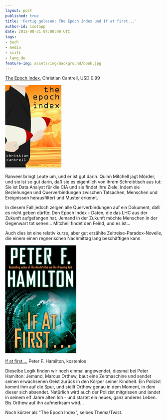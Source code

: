 ```yaml
---
layout: post
published: true
title: 'Fertig gelesen: The Epoch Index und If at first...'
author-id: isotopp
date: 2012-08-21 07:00:00 UTC
tags:
- buch
- media
- scifi
- lang_de
feature-img: assets/img/background/book.jpg
---
```

[The Epoch Index](http://www.amazon.com/The-Epoch-Index-ebook/dp/B0041846M0),
Christian Cantrell, USD 0.99

![Cantrell: The Epoch Index](/uploads/epoch_index.png)

Ranveer bringt Leute um, und er ist gut darin.  Quinn Mitchell jagt Mörder,
und sie ist so gut darin, daß sie es eigentlich von ihrem Schreibtisch aus
tut: Sie ist Data Analyst für die CIA und sie findet ihre Ziele, indem sie
Beziehungen und Querverbindungen zwischen Tatsachen, Menschen und
Ereignissen herausfiltert und Muster erkennt.

In diesem Fall jedoch zeigen alle Querverbindungen auf ein Dokument, daß es
nicht geben dürfte: Den Epoch Index - Daten, die das LHC aus der Zukunft
aufgefangen hat.  Jemand in der Zukunft möchte Menschen in der Gegenwart tot
sehen…  Mitchell findet den Feind, und es ist…

Auch dies ist eine relativ kurze, aber gut erzählte
Zeitreise-Paradox-Novelle, die einem einen regnerischen Nachmittag lang
beschäftigen kann.

![Hamilton: If at first…](/uploads/if_at_first.png)

[If at first…](http://www.amazon.com/If-First-Short-Story-ebook/dp/B0057P10OI),
Peter F. Hamilton, kostenlos

Dieselbe Logik finden wir noch einmal angewendet, diesmal bei Peter
Hamilton: Jemand, Marcus Orthew, baut eine Zeitmaschine und sendet seinen
erwachsenen Geist zurück in den Körper seiner Kindheit.  Ein Polizist kommt
ihm auf die Spur, und stellt Orthew genau in dem Moment, in dem dieser sich
absendet.  Natürlich wird auch der Polizist mitgrissen und landet in seinem
elf Jahre alten Ich - und startet ein neues, ganz anderes Leben.  Bis Orthew
auf ihn aufmerksam wird...

Noch kürzer als "The Epoch Index", selbes Thema/Twist.
